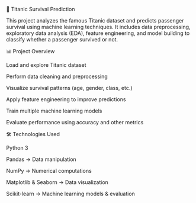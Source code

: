 🚢 Titanic Survival Prediction

This project analyzes the famous Titanic dataset and predicts passenger survival using machine learning techniques.
It includes data preprocessing, exploratory data analysis (EDA), feature engineering, and model building to classify whether a passenger survived or not.

📊 Project Overview

Load and explore Titanic dataset

Perform data cleaning and preprocessing

Visualize survival patterns (age, gender, class, etc.)

Apply feature engineering to improve predictions

Train multiple machine learning models

Evaluate performance using accuracy and other metrics

🛠️ Technologies Used

Python 3

Pandas → Data manipulation

NumPy → Numerical computations

Matplotlib & Seaborn → Data visualization

Scikit-learn → Machine learning models & evaluation
